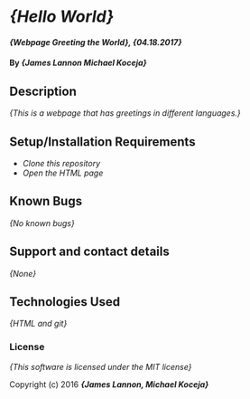 # _{Hello World}_

#### _{Webpage Greeting the World}, {04.18.2017}_

#### By _**{James Lannon Michael Koceja}**_

## Description

_{This is a webpage that has greetings in different languages.}_

## Setup/Installation Requirements

* _Clone this repository_
* _Open the HTML page_

## Known Bugs

_{No known bugs}_

## Support and contact details

_{None}_

## Technologies Used

_{HTML and git}_

### License

*{This software is licensed under the MIT license}*

Copyright (c) 2016 **_{James Lannon, Michael Koceja}_**
